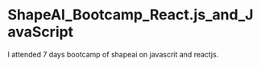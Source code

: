 # ShapeAI_Bootcamp_React.js_and_JavaScript
I attended 7 days bootcamp of shapeai on javascrit and reactjs.
